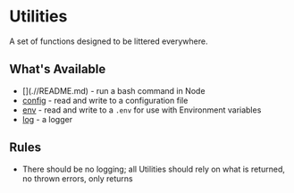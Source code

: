 # Utilities

A set of functions designed to be littered everywhere.

## What's Available

-   [$](./$/README.md) - run a bash command in Node
-   [config](./config/README.md) - read and write to a configuration file
-   [env](./env/README.md) - read and write to a `.env` for use with Environment variables
-   [log](./log/README.md) - a logger

## Rules

-   There should be no logging; all Utilities should rely on what is returned, no thrown errors, only returns
